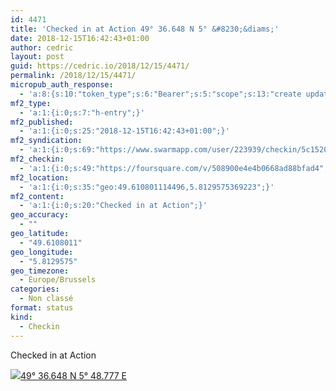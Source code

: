 ```yaml
---
id: 4471
title: 'Checked in at Action 49° 36.648 N 5° &#8230;&diams;'
date: 2018-12-15T16:42:43+01:00
author: cedric
layout: post
guid: https://cedric.io/2018/12/15/4471/
permalink: /2018/12/15/4471/
micropub_auth_response:
  - 'a:8:{s:10:"token_type";s:6:"Bearer";s:5:"scope";s:13:"create update";s:2:"me";s:18:"https://cedric.io/";s:9:"issued_by";s:45:"https://cedric.io/wp-json/indieauth/1.0/token";s:9:"client_id";s:27:"https://ownyourswarm.p3k.io";s:9:"issued_at";i:1542614471;s:4:"user";i:1;s:13:"last_accessed";i:1544888580;}'
mf2_type:
  - 'a:1:{i:0;s:7:"h-entry";}'
mf2_published:
  - 'a:1:{i:0;s:25:"2018-12-15T16:42:43+01:00";}'
mf2_syndication:
  - 'a:1:{i:0;s:69:"https://www.swarmapp.com/user/223939/checkin/5c1520f35455b2002c5a6caf";}'
mf2_checkin:
  - 'a:1:{i:0;s:49:"https://foursquare.com/v/508900e4e4b0668ad88bfad4";}'
mf2_location:
  - 'a:1:{i:0;s:35:"geo:49.610801114496,5.8129575369223";}'
mf2_content:
  - 'a:1:{i:0;s:20:"Checked in at Action";}'
geo_accuracy:
  - ""
geo_latitude:
  - "49.6108011"
geo_longitude:
  - "5.8129575"
geo_timezone:
  - Europe/Brussels
categories:
  - Non classé
format: status
kind:
  - Checkin
---
```

Checked in at Action

<p class="sloc-display">
  <img class="icon-location" aria-label="Location: " aria-hidden="true" src="https://cedric.io/wp-content/plugins/simple-location/location.svg" /><span class="p-location"><data class="p-latitude" value="49.610801"></data><data class="p-longitude" value="5.812958"></data><a href="https://www.openstreetmap.org/?mlat=49.6108011&mlon=5.8129575#map=13/49.6108011/5.8129575">49° 36.648 N 5° 48.777 E</a></span>
</p>